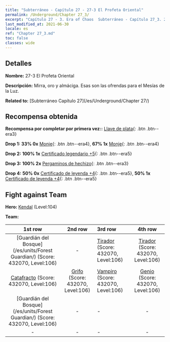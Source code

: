 ```yaml
---
title: "Subterráneo - Capítulo 27 - 27-3 El Profeta Oriental"
permalink: /Underground/Chapter 27_3/
excerpt: "Capítulo 27 - 3. Era of Chaos  Subterráneo - Capítulo 27_3. 27-3 El Profeta Oriental"
last_modified_at: 2021-06-30
locale: es
ref: "Chapter 27_3.md"
toc: false
classes: wide
---
```


## Detalles

 **Nombre:** 27-3 El Profeta Oriental

 **Descripción:** Mirra, oro y almáciga. Esas son las ofrendas para el Mesías de la Luz.

 **Related to:** [Subterráneo Capítulo 27](/es/Underground/Chapter 27/)

## Recompensa obtenida

 **Recompensa por completar por primera vez::** [Llave de plata](/ItemsES/con_693/){: .btn .btn--era3}

 **Drop 1:** **33% 0x** [Monje](/ItemsES/unt_194/){: .btn .btn--era4}, **67% 1x** [Monje](/ItemsES/unt_194/){: .btn .btn--era4}

 **Drop 2:** **100% 1x** [Certificado legendario +5](/ItemsES/mat_102/){: .btn .btn--era5}

 **Drop 3:** **100% 2x** [Pergaminos de hechizo](/ItemsES/con_694/){: .btn .btn--era3}

 **Drop 4:** **50% 0x** [Certificado de leyenda +4](/ItemsES/mat_95/){: .btn .btn--era5}, **50% 1x** [Certificado de leyenda +4](/ItemsES/mat_95/){: .btn .btn--era5}


## Fight against Team
 **Hero:** [Kendal](/es/heroes/Kendal/) (Level:104)

 **Team:**


  | 1st row | 2nd row | 3rd row | 4th row |
  |:----:|:----:|:----|:----:|
  | [Guardián del Bosque](/es/units/Forest Guardian/) (Score: 432070, Level:106)  | - | [Tirador](/es/units/Sharpshooter/) (Score: 432070, Level:106)  | [Tirador](/es/units/Sharpshooter/) (Score: 432070, Level:106)  |
  | [Catafracto](/es/units/Cavalier/) (Score: 432070, Level:106)  | [Grifo](/es/units/Griffin/) (Score: 432070, Level:106)  | [Vampiro](/es/units/Vampire/) (Score: 432070, Level:106)  | [Genio](/es/units/Genie/) (Score: 432070, Level:106)  |
  | [Guardián del Bosque](/es/units/Forest Guardian/) (Score: 432070, Level:106)  | - | - | - |
  | - | - | - | - |


